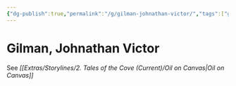 ```yaml
---
{"dg-publish":true,"permalink":"/g/gilman-johnathan-victor/","tags":["gilman","male","person","boston"]}
---
```


# Gilman, Johnathan Victor

See *[[Extras/Storylines/2. Tales of the Cove (Current)/Oil on Canvas\|Oil on Canvas]]* 